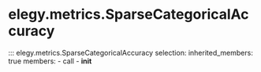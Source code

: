 # elegy.metrics.SparseCategoricalAccuracy

::: elegy.metrics.SparseCategoricalAccuracy
    selection:
        inherited_members: true
        members:
            - call
            - __init__